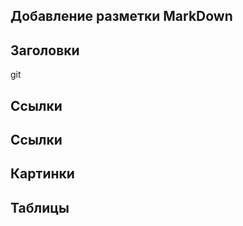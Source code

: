 ## Добавление разметки  MarkDown

 ## Заголовки
 git 
 ## Cсылки

 ## Cсылки

 ## Картинки    

 ## Таблицы